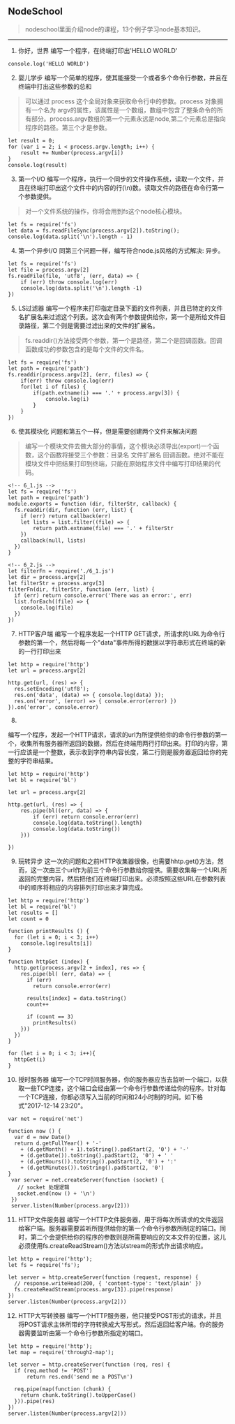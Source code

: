 ## NodeSchool
> nodeschool里面介绍node的课程，13个例子学习node基本知识。
---
1. 你好，世界
编写一个程序，在终端打印出'HELLO WORLD'
```
console.log('HELLO WORLD')
```
2. 婴儿学步
编写一个简单的程序，使其能接受一个或者多个命令行参数，并且在终端中打出这些参数的总和
> 可以通过 process 这个全局对象来获取命令行中的参数。process 对象拥有一个名为 argv的属性，该属性是一个数组，数组中包含了整条命令的所有部分。process.argv数组的第一个元素永远是node,第二个元素总是指向程序的路径。第三个才是参数。
```
let result = 0;
for (var i = 2; i < process.argv.length; i++) {
    result += Number(process.argv[i])
}
console.log(result)
```
3. 第一个I/O
编写一个程序，执行一个同步的文件操作系统，读取一个文件，并且在终端打印出这个文件中的内容的行(\n)数。读取文件的路径在命令行第一个参数提供。
> 对一个文件系统的操作，你将会用到fs这个node核心模块。
```
let fs = require('fs')
let data = fs.readFileSync(process.argv[2]).toString();
console.log(data.split('\n').length - 1)
```
4. 第一个异步I/O
同第三个问题一样，编写符合node.js风格的方式解决: 异步。
```
let fs = require('fs')
let file = process.argv[2]
fs.readFile(file, 'utf8', (err, data) => {
	if (err) throw console.log(err)
	console.log(data.split('\n').length -1)
})
```
5. LS过滤器
编写一个程序来打印指定目录下面的文件列表，并且已特定的文件名扩展名来过滤这个列表。这次会有两个参数提供给你，第一个是所给文件目录路径，第二个则是需要过滤出来的文件的扩展名。
> fs.readdir()方法接受两个参数，第一个是路径，第二个是回调函数。回调函数成功的参数包含的是每个文件的文件名。
```
let fs = require('fs')
let path = require('path')
fs.readdir(process.argv[2], (err, files) => {
	if(err) throw console.log(err)
	for(let i of files) {
		if(path.extname(i) === '.' + process.argv[3]) {
			console.log(i)
		}
	}
})
```
6. 使其模块化
问题和第五个一样，但是需要创建两个文件来解决问题
> 编写一个模块文件去做大部分的事情，这个模块必须导出(export)一个函数，这个函数将接受三个参数：目录名 文件扩展名 回调函数。绝对不能在模块文件中把结果打印到终端，只能在原始程序文件中编写打印结果的代码。
```
<!-- 6_1.js -->
let fs = require('fs')
let path = require('path')
module.exports = function (dir, filterStr, callback) {
  fs.readdir(dir, function (err, list) {
    if (err) return callback(err)
    let lists = list.filter((file) => {
    	return path.extname(file) === '.' + filterStr
    })
    callback(null, lists)
  })
}

<!-- 6_2.js -->
let filterFn = require('./6_1.js')
let dir = process.argv[2]
let filterStr = process.argv[3]
filterFn(dir, filterStr, function (err, list) {
  if (err) return console.error('There was an error:', err)
  list.forEach((file) => {
  	console.log(file)
  })
})
```
7. HTTP客户端
编写一个程序发起一个HTTP GET请求，所请求的URL为命令行参数的第一个，然后将每一个"data"事件所得的数据以字符串形式在终端的新的一行打印出来
```
let http = require('http')
let url = process.argv[2]

http.get(url, (res) => {
  res.setEncoding('utf8');
  res.on('data', (data) => { console.log(data) });
  res.on('error', (error) => { console.error(error) })
}).on('error', console.error)
```
8. 
编写一个程序，发起一个HTTP请求，请求的url为所提供给你的命令行参数的第一个，收集所有服务器所返回的数据，然后在终端用两行打印出来。打印的内容，第一行应该是一个整数，表示收到字符串内容长度，第二行则是服务器返回给你的完整的字符串结果。
```
let http = require('http')
let bl = require('bl')

let url = process.argv[2]

http.get(url, (res) => {
	res.pipe(bl((err, data) => {
		if (err) return console.error(err)
		console.log(data.toString().length)
		console.log(data.toString())
	}))
	
})
```
9. 玩转异步
这一次的问题和之前HTTP收集器很像，也需要hhtp.get()方法，然而，这一次由三个url作为前三个命令行参数给你提供。需要收集每一个URL所返回的完整内容，然后把他们在终端打印出来。必须按照这些URL在参数列表中的顺序将相应的内容排列打印出来才算完成。
```
let http = require('http')
let bl = require('bl')
let results = []
let count = 0

function printResults () {
  for (let i = 0; i < 3; i++)
    console.log(results[i])
}

function httpGet (index) {
  http.get(process.argv[2 + index], res => {
    res.pipe(bl( (err, data) => {
      if (err)
        return console.error(err)

      results[index] = data.toString()
      count++

      if (count == 3)
        printResults()
    }))
  })
}

for (let i = 0; i < 3; i++){
  httpGet(i)
}
```
10. 授时服务器
编写一个TCP时间服务器，你的服务器应当去监听一个端口，以获取一些TCP连接，这个端口会经由第一个命令行参数传递给你的程序。针对每一个TCP连接，你都必须写入当前的时间和24小时制的时间。如下格式"2017-12-14 23:20"。
```
var net = require('net')

function now () {
  var d = new Date()
  return d.getFullYear() + '-'
    + (d.getMonth() + 1).toString().padStart(2, '0') + '-'
    + (d.getDate()).toString().padStart(2, '0') + ' '
    + (d.getHours()).toString().padStart(2, '0') + ':'
    + (d.getMinutes()).toString().padStart(2, '0')
}
 var server = net.createServer(function (socket) {
   // socket 处理逻辑
   socket.end(now () + '\n')
 })
 server.listen(Number(process.argv[2]))
```
11. HTTP文件服务器
编写一个HTTP文件服务器，用于将每次所请求的文件返回给客户端。服务器需要监听所提供给你的第一个命令行参数所制定的端口。同时，第二个会提供给你的程序的参数则是所需要响应的文本文件的位置，这儿必须使用fs.createReadStream()方法以stream的形式作出请求响应。
```
let http = require('http');
let fs = require('fs');

let server = http.createServer(function (request, response) {
  // response.writeHead(200, { 'content-type': 'text/plain' })
  fs.createReadStream(process.argv[3]).pipe(response)
})
server.listen(Number(process.argv[2]))
```
12. HTTP大写转换器
编写一个HTTP服务器，他只接受POST形式的请求，并且将POST请求主体所带的字符转换成大写形式，然后返回给客户端。你的服务器需要监听由第一个命令行参数所指定的端口。
```
let http = require('http');
let map = require('through2-map');

let server = http.createServer(function (req, res) {
  if (req.method != 'POST')
      return res.end('send me a POST\n')

  req.pipe(map(function (chunk) {
    return chunk.toString().toUpperCase()
  })).pipe(res)
})
server.listen(Number(process.argv[2]))
```

